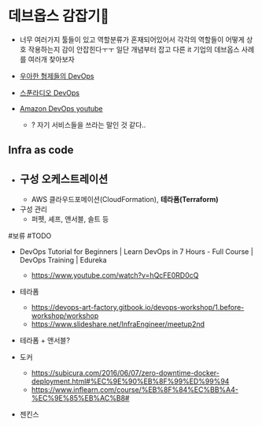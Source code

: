 # 데브옵스 감잡기💨

- 너무 여러가지 툴들이 있고 역할분류가 혼재되어있어서 각각의 역할들이 어떻게 상호 작용하는지 감이 안잡힌다ㅜㅜ 일단 개념부터 잡고 다른 it 기업의 데브옵스 사례를 여러개 찾아보자

- [우아한 형제들의 DevOps](./woowa_devops.md)
- [스푼라디오 DevOps](./spoon_devops.md)
- [Amazon DevOps youtube](https://www.youtube.com/watch?v=xWSk3h4IlcY)
    - ? 자기 서비스들을 쓰라는 말인 것 같다..

##  Infra as code

- 구성 오케스트레이션
    - 
    - AWS 클라우드포메이션(CloudFormation), **테라폼(Terraform)**
- 구성 관리
    - 퍼펫, 셰프, 앤서블, 솔트 등

#보류
#TODO

- DevOps Tutorial for Beginners | Learn DevOps in 7 Hours - Full Course | DevOps Training | Edureka
    - https://www.youtube.com/watch?v=hQcFE0RD0cQ

- 테라폼
    - https://devops-art-factory.gitbook.io/devops-workshop/1.before-workshop/workshop
    - https://www.slideshare.net/InfraEngineer/meetup2nd

- 테라폼 + 앤서블?

- 도커
    - https://subicura.com/2016/06/07/zero-downtime-docker-deployment.html#%EC%9E%90%EB%8F%99%ED%99%94
    - https://www.inflearn.com/course/%EB%8F%84%EC%BB%A4-%EC%9E%85%EB%AC%B8#
    
- 젠킨스